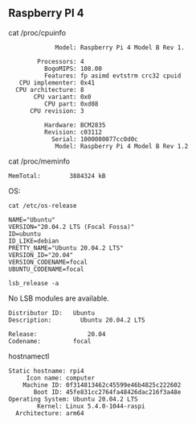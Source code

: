 ## Raspberry PI 4

cat /proc/cpuinfo


                 Model: Raspberry Pi 4 Model B Rev 1.

            Processors: 4
              BogoMIPS: 108.00
              Features: fp asimd evtstrm crc32 cpuid
       CPU implementer: 0x41
      CPU architecture: 8
           CPU variant: 0x0
              CPU part: 0xd08
          CPU revision: 3

              Hardware: BCM2835
              Revision: c03112
                Serial: 1000000077cc0d0c
                 Model: Raspberry Pi 4 Model B Rev 1.2
 
cat /proc/meminfo

    MemTotal:        3884324 kB
 
OS:

    cat /etc/os-release

    NAME="Ubuntu"
    VERSION="20.04.2 LTS (Focal Fossa)"
    ID=ubuntu
    ID_LIKE=debian
    PRETTY_NAME="Ubuntu 20.04.2 LTS"
    VERSION_ID="20.04"
    VERSION_CODENAME=focal
    UBUNTU_CODENAME=focal

    lsb_release -a

  No LSB modules are available.

    Distributor ID:   Ubuntu
    Description:        Ubuntu 20.04.2 LTS

    Release:              20.04
    Codename:         focal

hostnamectl

    Static hostname: rpi4
         Icon name: computer
        Machine ID: 0f314813462c45599e46b4825c222602
           Boot ID: 45fe831cc2764fa48426dac216f3a48e
    Operating System: Ubuntu 20.04.2 LTS
            Kernel: Linux 5.4.0-1044-raspi
      Architecture: arm64
      
